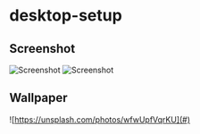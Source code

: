 # desktop-setup

## Screenshot
![Screenshot](screenshot/2020-07-02-135501_1920x1080_scrot.png)
![Screenshot](screenshot/2020-07-02-135346_1920x1080_scrot.png)

## Wallpaper
![https://unsplash.com/photos/wfwUpfVqrKU](#)
